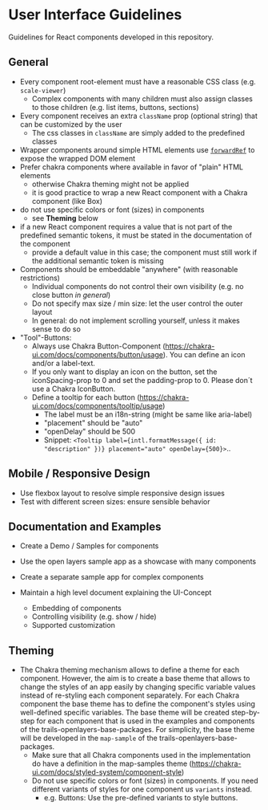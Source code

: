 # User Interface Guidelines

Guidelines for React components developed in this repository.

## General

-   Every component root-element must have a reasonable CSS class (e.g. `scale-viewer`)
    -   Complex components with many children must also assign classes to those children (e.g. list items, buttons, sections)
-   Every component receives an extra `className` prop (optional string) that can be customized by the user
    -   The css classes in `className` are simply added to the predefined classes
-   Wrapper components around simple HTML elements use [`forwardRef`](https://react.dev/reference/react/forwardRef) to expose the wrapped DOM element
-   Prefer chakra components where available in favor of "plain" HTML elements
    -   otherwise Chakra theming might not be applied
    -   it is good practice to wrap a new React component with a Chakra component (like Box)
-   do not use specific colors or font (sizes) in components
    -   see **Theming** below
-   if a new React component requires a value that is not part of the predefined semantic tokens, it must be stated in the documentation of the component
    - provide a default value in this case; the component must still work if the additional semantic token is missing
-   Components should be embeddable "anywhere" (with reasonable restrictions)
    -   Individual components do not control their own visibility (e.g. no close button _in general_)
    -   Do not specify max size / min size: let the user control the outer layout
    -   In general: do not implement scrolling yourself, unless it makes sense to do so
- "Tool"-Buttons:
  - Always use Chakra Button-Component (https://chakra-ui.com/docs/components/button/usage). You can define an icon and/or a label-text.
  - If you only want to display an icon on the button, set the iconSpacing-prop to 0 and set the padding-prop to 0. Please don´t use a Chakra IconButton.
  - Define a tooltip for each button (https://chakra-ui.com/docs/components/tooltip/usage)
    - The label must be an i18n-string (might be same like aria-label)
    - "placement" should be "auto"
    - "openDelay" should be 500
    - Snippet: `<Tooltip label={intl.formatMessage({ id: "description" })} placement="auto" openDelay={500}>`..

## Mobile / Responsive Design

-   Use flexbox layout to resolve simple responsive design issues
-   Test with different screen sizes: ensure sensible behavior

## Documentation and Examples

-   Create a Demo / Samples for components
-   Use the open layers sample app as a showcase with many components
-   Create a separate sample app for complex components

-   Maintain a high level document explaining the UI-Concept
    -   Embedding of components
    -   Controlling visibility (e.g. show / hide)
    -   Supported customization

## Theming

- The Chakra theming mechanism allows to define a theme for each component. However, the aim is to create a base theme that allows to change the styles of an app easily by changing specific variable values instead of re-styling each component separately. For each Chakra component the base theme has to define the component's styles using well-defined specific variables. The base theme will be created step-by-step for each component that is used in the examples and components of the trails-openlayers-base-packages. For simplicity, the base theme will be developed in the `map-sample` of the trails-openlayers-base-packages.
  - Make sure that  all Chakra components used in the implementation do have a definition in the map-samples theme (https://chakra-ui.com/docs/styled-system/component-style)
  - Do not use specific colors or font (sizes) in components. If you need different variants of styles for one component us `variants` instead.
    - e.g. Buttons: Use the pre-defined variants to style buttons.
